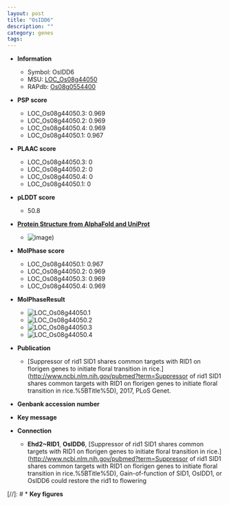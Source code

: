 ```yaml
---
layout: post
title: "OsIDD6"
description: ""
category: genes
tags: 
---
```


* **Information**  
    + Symbol: OsIDD6  
    + MSU: [LOC_Os08g44050](http://rice.plantbiology.msu.edu/cgi-bin/ORF_infopage.cgi?orf=LOC_Os08g44050)  
    + RAPdb: [Os08g0554400](http://rapdb.dna.affrc.go.jp/viewer/gbrowse_details/irgsp1?name=Os08g0554400)  

* **PSP score**  
    + LOC_Os08g44050.3: 0.969 
    + LOC_Os08g44050.2: 0.969 
    + LOC_Os08g44050.4: 0.969 
    + LOC_Os08g44050.1: 0.967 

* **PLAAC score**  
    + LOC_Os08g44050.3: 0 
    + LOC_Os08g44050.2: 0 
    + LOC_Os08g44050.4: 0 
    + LOC_Os08g44050.1: 0 

* **pLDDT score**
    + 50.8

* **[Protein Structure from AlphaFold and UniProt](https://www.uniprot.org/uniprotkb/Q6Z3F1/entry#structure)**
    + ![image](https://ricepsp.github.io/images/Q6/AF-Q6Z3F1-F1.png))

* **MolPhase score**
    + LOC_Os08g44050.1: 0.967
    + LOC_Os08g44050.2: 0.969
    + LOC_Os08g44050.3: 0.969
    + LOC_Os08g44050.4: 0.969

* **MolPhaseResult**
    + ![LOC_Os08g44050.1](https://ricepsp.github.io/pictures/LOC_Os08g/LOC_Os08g44050.1.png)
    + ![LOC_Os08g44050.2](https://ricepsp.github.io/pictures/LOC_Os08g/LOC_Os08g44050.2.png)
    + ![LOC_Os08g44050.3](https://ricepsp.github.io/pictures/LOC_Os08g/LOC_Os08g44050.3.png)
    + ![LOC_Os08g44050.4](https://ricepsp.github.io/pictures/LOC_Os08g/LOC_Os08g44050.4.png)

* **Publication**  
    + [Suppressor of rid1 SID1 shares common targets with RID1 on florigen genes to initiate floral transition in rice.](http://www.ncbi.nlm.nih.gov/pubmed?term=Suppressor of rid1 SID1 shares common targets with RID1 on florigen genes to initiate floral transition in rice.%5BTitle%5D), 2017, PLoS Genet.

* **Genbank accession number**  

* **Key message**  

* **Connection**  
    + __Ehd2~RID1__, __OsIDD6__, [Suppressor of rid1 SID1 shares common targets with RID1 on florigen genes to initiate floral transition in rice.](http://www.ncbi.nlm.nih.gov/pubmed?term=Suppressor of rid1 SID1 shares common targets with RID1 on florigen genes to initiate floral transition in rice.%5BTitle%5D), Gain-of-function of SID1, OsIDD1, or OsIDD6 could restore the rid1 to flowering

[//]: # * **Key figures**  


